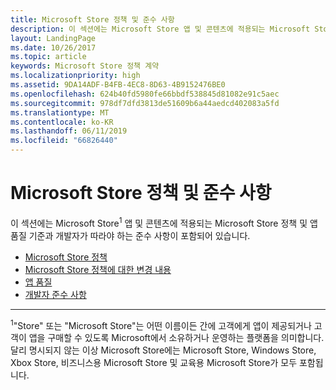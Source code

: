 ```yaml
---
title: Microsoft Store 정책 및 준수 사항
description: 이 섹션에는 Microsoft Store 앱 및 콘텐츠에 적용되는 Microsoft Store 정책 및 앱 품질 기준과 개발자가 따라야 하는 준수 사항이 포함되어 있습니다.
layout: LandingPage
ms.date: 10/26/2017
ms.topic: article
keywords: Microsoft Store 정책 계약
ms.localizationpriority: high
ms.assetid: 9DA14ADF-B4FB-4EC8-8D63-4B9152476BE0
ms.openlocfilehash: 624b40fd5980fe66bbdf538845d81082e91c5aec
ms.sourcegitcommit: 978df7dfd3813de51609b6a44aedcd402083a5fd
ms.translationtype: MT
ms.contentlocale: ko-KR
ms.lasthandoff: 06/11/2019
ms.locfileid: "66826440"
---
```

# <a name="store-policies-and-code-of-conduct"></a>Microsoft Store 정책 및 준수 사항

이 섹션에는 Microsoft Store<sup>1</sup> 앱 및 콘텐츠에 적용되는 Microsoft Store 정책 및 앱 품질 기준과 개발자가 따라야 하는 준수 사항이 포함되어 있습니다.

- [Microsoft Store 정책](store-policies.md)
- [Microsoft Store 정책에 대한 변경 내용](store-policies-change-history.md)
- [앱 품질](store-app-quality.md)
- [개발자 준수 사항](store-developer-code-of-conduct.md)


---
<sup>1</sup>"Store" 또는 "Microsoft Store"는 어떤 이름이든 간에 고객에게 앱이 제공되거나 고객이 앱을 구매할 수 있도록 Microsoft에서 소유하거나 운영하는 플랫폼을 의미합니다. 달리 명시되지 않는 이상 Microsoft Store에는 Microsoft Store, Windows Store, Xbox Store, 비즈니스용 Microsoft Store 및 교육용 Microsoft Store가 모두 포함됩니다.